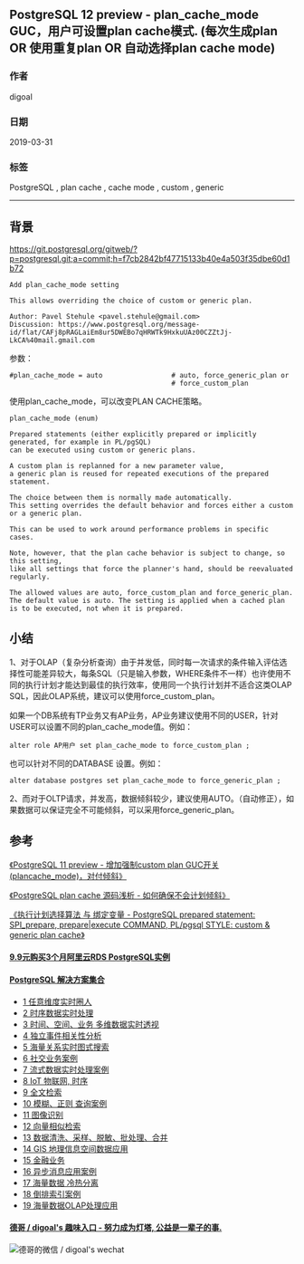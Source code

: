 ## PostgreSQL 12 preview - plan_cache_mode GUC，用户可设置plan cache模式. (每次生成plan OR 使用重复plan OR 自动选择plan cache mode)
                                                                                    
### 作者                                                                                    
digoal                                                                                    
                                                                                    
### 日期                                                                                    
2019-03-31                                                                                    
                                                                                    
### 标签                                                                                    
PostgreSQL , plan cache , cache mode , custom , generic    
                                                                                    
----                                                                                    
                                                                                    
## 背景          
https://git.postgresql.org/gitweb/?p=postgresql.git;a=commit;h=f7cb2842bf47715133b40e4a503f35dbe60d1b72  
  
```  
Add plan_cache_mode setting  
  
This allows overriding the choice of custom or generic plan.  
  
Author: Pavel Stehule <pavel.stehule@gmail.com>  
Discussion: https://www.postgresql.org/message-id/flat/CAFj8pRAGLaiEm8ur5DWEBo7qHRWTk9HxkuUAz00CZZtJj-LkCA%40mail.gmail.com  
```  
  
参数：  
  
```  
#plan_cache_mode = auto                 # auto, force_generic_plan or  
                                        # force_custom_plan  
```  
  
使用plan_cache_mode，可以改变PLAN CACHE策略。  
  
```  
plan_cache_mode (enum)  
  
Prepared statements (either explicitly prepared or implicitly generated, for example in PL/pgSQL)   
can be executed using custom or generic plans.   
  
A custom plan is replanned for a new parameter value,   
a generic plan is reused for repeated executions of the prepared statement.   
  
The choice between them is normally made automatically.   
This setting overrides the default behavior and forces either a custom or a generic plan.   
  
This can be used to work around performance problems in specific cases.   
  
Note, however, that the plan cache behavior is subject to change, so this setting,   
like all settings that force the planner's hand, should be reevaluated regularly.  
  
The allowed values are auto, force_custom_plan and force_generic_plan.   
The default value is auto. The setting is applied when a cached plan is to be executed, not when it is prepared.  
```  
    
## 小结  
1、对于OLAP（复杂分析查询）由于并发低，同时每一次请求的条件输入评估选择性可能差异较大，每条SQL（只是输入参数，WHERE条件不一样）也许使用不同的执行计划才能达到最佳的执行效率，使用同一个执行计划并不适合这类OLAP SQL，因此OLAP系统，建议可以使用force_custom_plan。  
  
如果一个DB系统有TP业务又有AP业务，AP业务建议使用不同的USER，针对USER可以设置不同的plan_cache_mode值。例如：  
  
```  
alter role AP用户 set plan_cache_mode to force_custom_plan ;  
```  
  
也可以针对不同的DATABASE 设置。例如：  
  
```  
alter database postgres set plan_cache_mode to force_generic_plan ;  
```  
  
2、而对于OLTP请求，并发高，数据倾斜较少，建议使用AUTO。（自动修正），如果数据可以保证完全不可能倾斜，可以采用force_generic_plan。  
  
## 参考  
[《PostgreSQL 11 preview - 增加强制custom plan GUC开关(plancache_mode)，对付倾斜》](../201803/20180325_06.md)    
  
[《PostgreSQL plan cache 源码浅析 - 如何确保不会计划倾斜》](../201606/20160617_01.md)    
  
[《执行计划选择算法 与 绑定变量 - PostgreSQL prepared statement: SPI_prepare, prepare|execute COMMAND, PL/pgsql STYLE: custom & generic plan cache》](../201212/20121224_01.md)    
      
  
  
  
  
  
  
  
  
  
  
  
  
  
  
  
  
  
  
  
  
  
  
  
  
  
  
  
  
  
  
  
  
  
  
  
  
  
  
  
  
  
  
  
  
  
  
  
  
  
  
  
#### [9.9元购买3个月阿里云RDS PostgreSQL实例](https://www.aliyun.com/database/postgresqlactivity "57258f76c37864c6e6d23383d05714ea")
  
  
#### [PostgreSQL 解决方案集合](https://yq.aliyun.com/topic/118 "40cff096e9ed7122c512b35d8561d9c8")
- [1 任意维度实时圈人](https://yq.aliyun.com/topic/118 "40cff096e9ed7122c512b35d8561d9c8")
- [2 时序数据实时处理](https://yq.aliyun.com/topic/118 "40cff096e9ed7122c512b35d8561d9c8")
- [3 时间、空间、业务 多维数据实时透视](https://yq.aliyun.com/topic/118 "40cff096e9ed7122c512b35d8561d9c8")
- [4 独立事件相关性分析](https://yq.aliyun.com/topic/118 "40cff096e9ed7122c512b35d8561d9c8")
- [5 海量关系实时图式搜索](https://yq.aliyun.com/topic/118 "40cff096e9ed7122c512b35d8561d9c8")
- [6 社交业务案例](https://yq.aliyun.com/topic/118 "40cff096e9ed7122c512b35d8561d9c8")
- [7 流式数据实时处理案例](https://yq.aliyun.com/topic/118 "40cff096e9ed7122c512b35d8561d9c8")
- [8 IoT 物联网, 时序](https://yq.aliyun.com/topic/118 "40cff096e9ed7122c512b35d8561d9c8")
- [9 全文检索](https://yq.aliyun.com/topic/118 "40cff096e9ed7122c512b35d8561d9c8")
- [10 模糊、正则 查询案例](https://yq.aliyun.com/topic/118 "40cff096e9ed7122c512b35d8561d9c8")
- [11 图像识别](https://yq.aliyun.com/topic/118 "40cff096e9ed7122c512b35d8561d9c8")
- [12 向量相似检索](https://yq.aliyun.com/topic/118 "40cff096e9ed7122c512b35d8561d9c8")
- [13 数据清洗、采样、脱敏、批处理、合并](https://yq.aliyun.com/topic/118 "40cff096e9ed7122c512b35d8561d9c8")
- [14 GIS 地理信息空间数据应用](https://yq.aliyun.com/topic/118 "40cff096e9ed7122c512b35d8561d9c8")
- [15 金融业务](https://yq.aliyun.com/topic/118 "40cff096e9ed7122c512b35d8561d9c8")
- [16 异步消息应用案例](https://yq.aliyun.com/topic/118 "40cff096e9ed7122c512b35d8561d9c8")
- [17 海量数据 冷热分离](https://yq.aliyun.com/topic/118 "40cff096e9ed7122c512b35d8561d9c8")
- [18 倒排索引案例](https://yq.aliyun.com/topic/118 "40cff096e9ed7122c512b35d8561d9c8")
- [19 海量数据OLAP处理应用](https://yq.aliyun.com/topic/118 "40cff096e9ed7122c512b35d8561d9c8")
  
  
#### [德哥 / digoal's 趣味入口 - 努力成为灯塔, 公益是一辈子的事.](https://github.com/digoal/blog/blob/master/README.md "22709685feb7cab07d30f30387f0a9ae")
  
  
![德哥的微信 / digoal's wechat](../pic/digoal_weixin.jpg "f7ad92eeba24523fd47a6e1a0e691b59")
  
